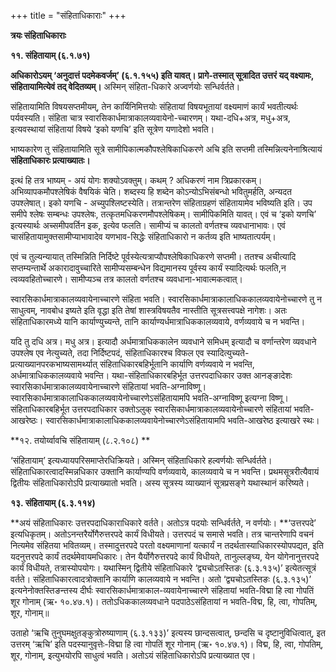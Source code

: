 +++
title = "संहिताधिकाराः"
+++

**त्रयः संहिताधिकाराः**

**११. संहितायाम्  (६.१.७१)**

**अधिकारोऽयम्  ‘अनुदात्तं पदमेकवर्जम्’ (६.१.१५५) इति यावत्। प्रागे-तस्मात् सूत्रादित उत्तरं यद् वक्ष्यामः, संहितायामित्येवं तद् वेदितव्यम्।** अस्मिन् संहिता-धिकारे अज्वर्णयोः सन्धिर्वर्तते।

 संहितायामिति विषयसप्तमीयम्, तेन कार्यिनिमित्तयोः संहितायां विषयभूतायां वक्ष्यमाणं कार्यं भवतीत्यर्थः पर्यवस्यति। संहिता चात्र स्वारसिकार्धमात्राकालव्यवायेनो-च्चारणम्। यथा-दधि+अत्र, मधु+अत्र, इत्यवस्थायां संहितायां विषये ‘इको यणचि’ इति सूत्रेण यणादेशो भवति। 

भाष्यकारेण तु संहितायामिति सूत्रे सामीपिकात्मकौपश्लेषिकाधिकरणे अचि इति सप्तमी तस्मिन्नित्यनेनाश्रित्यायं **संहिताधिकारः प्रत्याख्यातः।** 

इत्थं हि तत्र भाष्यम् - अयं योगः शक्योऽवक्तुम्। कथम् ? अधिकरणं नाम त्रिप्रकारकम्। अभिव्यापकमौपश्लेषिकं वैषयिकं चेति। शब्दस्य हि शब्देन कोऽन्योऽभिसंबन्धो भवितुमर्हति, अन्यदत उपश्लेषात्। इको यणचि  - अच्युपश्लिष्टस्येति। तत्रान्तरेण संहिताग्रहणं संहितायामेव भविष्यति इति। उप समीपे श्लेषः सम्बन्धः उपश्लेषः, तत्कृतमधिकरणमौपश्लेषिकम्। सामीपिकमिति यावत्। एवं च ‘इको यणचि’ इत्यस्यार्थः अच्समीपवर्तिन इक, इत्येव फलति। सामीप्यं च कालतो वर्णतश्च व्यवधानाभावः। एवं चासंहितायामुक्तसामीप्याभावादेव यणभाव-सिद्धेः संहिताधिकारो न कर्तव्य इति भाष्यतात्पर्यम्। 

एवं च तुल्यन्यायात् तस्मिन्निति निर्दिष्टे पूर्वस्येत्यत्राप्यौपश्लेषिकाधिकरणे सप्तमी। ततश्च अचीत्यादि सप्तम्यन्तार्थे अकारादावुच्चारिते सामीप्यसम्बन्धेन विद्यमानस्य पूर्वस्य कार्यं स्यादित्यर्थः फलति,न त्वव्यवहितोच्चारणे। सामीप्यञ्च तत्र कालतो वर्णतश्च व्यवधाना-भावात्मकत्वात्। 

स्वारसिकार्धमात्राकालव्यवायेनाच्चारणे संहिता भवति। स्वारसिकार्धमात्राकालाधिककालव्यवायेनोच्चारणे तु न साधुत्वम्, नावबोध इष्यते इति वृद्धा इति तेषां शास्त्रविषयतैव नास्तीति सूत्रसत्त्वपक्षे नागेशः। अतः संहिताधिकारमध्ये यानि कार्याण्युच्यन्ते, तानि कार्याण्यर्धमात्राधिककालव्यवाये, वर्णव्यवाये च न भवन्ति। 

यदि तु दधि अत्र। मधु अत्र। इत्यादौ अर्धमात्राधिककालेन व्यवधाने समिधम् इत्यादौ च वर्णान्तरेण व्यवधाने उपश्लेष एव नेत्युच्यते, तदा निर्दिष्टपदं, संहिताधिकारश्च विफल एव स्यादित्युच्यते-प्रत्याख्यानपरकभाष्यसामर्थ्यात् संहिताधिकारबहिर्भूतानि कार्याणि वर्णव्यवाये न भवन्ति,  अर्धमात्राधिककालव्यवाये भवन्ति। यथा-संहिताधिकारबहिर्भूत उत्तरपदाधिकार उक्त आनङ्ङादेशः स्वारसिकार्धमात्राकालव्यवायेनाच्चारणे संहितायां भवति-अग्नाविष्णू।  स्वारसिकार्धमात्राकालाधिककालव्यवायेनोच्चारणेऽसंहितायामपि भवति-अग्नाविष्णू इत्यग्ना विष्णू। संहिताधिकारबहिर्भूत उत्तरपदाधिकार उक्तोऽलुक् स्वारसिकार्धमात्राकालव्यवायेनोच्चारणे संहितायां भवति-आखरेष्ठः।  स्वारसिकार्धमात्राकालाधिककालव्यवायेनोच्चारणेऽसंहितायामपि भवति-आखरेष्ठ इत्याखरे स्थः।

**१२. तयोर्य्वावचि संहितायाम् (८.२.१०८) **

‘संहितायाम्’ इत्यध्यायपरिसमाप्तेरधिक्रियते। अस्मिन् संहिताधिकारे  हल्वर्णयोः सन्धिर्वर्तते। संहिताधिकारत्वादस्मिन्नधिकार उक्तानि कार्याण्यपि वर्णव्यवाये, कालव्यवाये च न भवन्ति।  प्रथमसूत्ररीत्यैवायं द्वितीयः संहिताधिकारोऽपि प्रत्याख्यातो भवति। अस्य सूत्रस्य व्याख्यानं सूत्रप्रसङ्गे यथास्थानं करिष्यते।

**१३. संहितायाम् (६.३.११४)**

**अयं संहिताधिकारः उत्तरपदाधिकाराधिकारे वर्तते। अतोऽत्र पदयोः सन्धिर्वर्तते, न वर्णयोः। **‘उत्तरपदे’ इत्यधिकृतम्। अतोऽनन्तरैर्योगैरुत्तरपदे कार्यं विधीयते। उत्तरपदं च समासे भवति। तत्र चान्तरेणापि वचनं नित्यमेव संहितया भवितव्यम्। तस्मादुत्तरपदे परतो वक्ष्यमाणानां यत्कार्यं न तदर्थतास्याधिकारस्योपपद्यत, इति यदनुत्तरपदे कार्यं तदर्थमेवायमधिकारः। तेन यैर्योगैरुत्तरपदे कार्यं विधीयते, तानुल्लङ्घ्य, येन योगेनानुत्तरपदे कार्यं विधीयते, तत्रास्योपयोगः। यथास्मिन् द्वितीये संहिताधिकारे ‘द्व्यचोऽतस्तिङः (६.३.१३५)’ इत्येतत्सूत्रं वर्तते। संहिताधिकारत्वादत्रोक्तानि कार्याणि कालव्यवाये न भवन्ति। अतो ‘द्व्यचोऽतस्तिङः (६.३.१३५)’ इत्यनेनोक्तस्तिङन्तस्य दीर्घः स्वारसिकार्धमात्राकाल-व्यवायेनाच्चारणे संहितायां भवति-विद्मा हि त्वा गोपतिं शूर गोनाम् (ऋ॰ १०.४७.१)। ततोऽधिककालव्यवधाने पदपाठेऽसंहितायां न भवति-विद्म, हि, त्वा, गोपतिम्, शूर, गोनाम्॥

उताहो ‘ऋचि तुनुघमक्षुतङ्कुत्रोरुष्याणाम् (६.३.१३३)’ इत्यस्य छान्दसत्वात्, छन्दसि च दृष्टानुविधित्वात्, इत उत्तरम् ‘ऋचि’ इति पदस्यानुवृत्तेः-विद्मा हि त्वा गोपतिं शूर गोनाम् (ऋ॰ १०.४७.१)। विद्म, हि, त्वा, गोपतिम्, शूर, गोनाम्, इत्युभयोरपि साधुत्वं भवति। अतोऽयं संहिताधिकारोऽपि प्रत्याख्यात एव।
